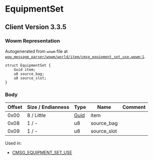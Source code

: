 # EquipmentSet

## Client Version 3.3.5

### Wowm Representation

Autogenerated from `wowm` file at [`wow_message_parser/wowm/world/item/cmsg_equipment_set_use.wowm:1`](https://github.com/gtker/wow_messages/tree/main/wow_message_parser/wowm/world/item/cmsg_equipment_set_use.wowm#L1).
```rust,ignore
struct EquipmentSet {
    Guid item;
    u8 source_bag;
    u8 source_slot;
}
```
### Body

| Offset | Size / Endianness | Type | Name | Comment |
| ------ | ----------------- | ---- | ---- | ------- |
| 0x00 | 8 / Little | [Guid](../types/packed-guid.md) | item |  |
| 0x08 | 1 / - | u8 | source_bag |  |
| 0x09 | 1 / - | u8 | source_slot |  |


Used in:
* [CMSG_EQUIPMENT_SET_USE](cmsg_equipment_set_use.md)

